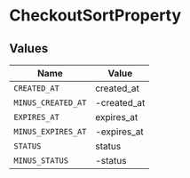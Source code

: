 # CheckoutSortProperty


## Values

| Name               | Value              |
| ------------------ | ------------------ |
| `CREATED_AT`       | created_at         |
| `MINUS_CREATED_AT` | -created_at        |
| `EXPIRES_AT`       | expires_at         |
| `MINUS_EXPIRES_AT` | -expires_at        |
| `STATUS`           | status             |
| `MINUS_STATUS`     | -status            |